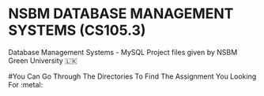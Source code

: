 # NSBM DATABASE MANAGEMENT SYSTEMS (CS105.3)
Database Management Systems - MySQL Project files given by NSBM Green University 🇱🇰
<div>
#You Can Go Through The Directories To Find The Assignment You Looking For :metal:
</div>
